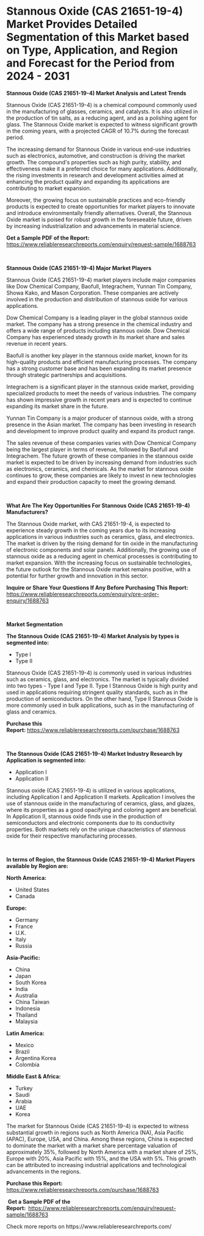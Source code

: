 <p><h1>Stannous Oxide (CAS 21651-19-4) Market Provides Detailed Segmentation of this Market based on Type, Application, and Region and Forecast for the Period from 2024 - 2031</h1></p><p><strong>Stannous Oxide (CAS 21651-19-4) Market Analysis and Latest Trends</strong></p>
<p><p>Stannous Oxide (CAS 21651-19-4) is a chemical compound commonly used in the manufacturing of glasses, ceramics, and catalysts. It is also utilized in the production of tin salts, as a reducing agent, and as a polishing agent for glass. The Stannous Oxide market is expected to witness significant growth in the coming years, with a projected CAGR of 10.7% during the forecast period.</p><p>The increasing demand for Stannous Oxide in various end-use industries such as electronics, automotive, and construction is driving the market growth. The compound's properties such as high purity, stability, and effectiveness make it a preferred choice for many applications. Additionally, the rising investments in research and development activities aimed at enhancing the product quality and expanding its applications are contributing to market expansion.</p><p>Moreover, the growing focus on sustainable practices and eco-friendly products is expected to create opportunities for market players to innovate and introduce environmentally friendly alternatives. Overall, the Stannous Oxide market is poised for robust growth in the foreseeable future, driven by increasing industrialization and advancements in material science.</p></p>
<p><strong>Get a Sample PDF of the Report:&nbsp;</strong> <a href="https://www.reliableresearchreports.com/enquiry/request-sample/1688763">https://www.reliableresearchreports.com/enquiry/request-sample/1688763</a></p>
<p>&nbsp;</p>
<p><strong>Stannous Oxide (CAS 21651-19-4) Major Market Players</strong></p>
<p><p>Stannous Oxide (CAS 21651-19-4) market players include major companies like Dow Chemical Company, Baofull, Integrachem, Yunnan Tin Company, Showa Kako, and Mason Corporation. These companies are actively involved in the production and distribution of stannous oxide for various applications.</p><p>Dow Chemical Company is a leading player in the global stannous oxide market. The company has a strong presence in the chemical industry and offers a wide range of products including stannous oxide. Dow Chemical Company has experienced steady growth in its market share and sales revenue in recent years.</p><p>Baofull is another key player in the stannous oxide market, known for its high-quality products and efficient manufacturing processes. The company has a strong customer base and has been expanding its market presence through strategic partnerships and acquisitions.</p><p>Integrachem is a significant player in the stannous oxide market, providing specialized products to meet the needs of various industries. The company has shown impressive growth in recent years and is expected to continue expanding its market share in the future.</p><p>Yunnan Tin Company is a major producer of stannous oxide, with a strong presence in the Asian market. The company has been investing in research and development to improve product quality and expand its product range.</p><p>The sales revenue of these companies varies with Dow Chemical Company being the largest player in terms of revenue, followed by Baofull and Integrachem. The future growth of these companies in the stannous oxide market is expected to be driven by increasing demand from industries such as electronics, ceramics, and chemicals. As the market for stannous oxide continues to grow, these companies are likely to invest in new technologies and expand their production capacity to meet the growing demand.</p></p>
<p>&nbsp;</p>
<p><strong>What Are The Key Opportunities For Stannous Oxide (CAS 21651-19-4) Manufacturers?</strong></p>
<p><p>The Stannous Oxide market, with CAS 21651-19-4, is expected to experience steady growth in the coming years due to its increasing applications in various industries such as ceramics, glass, and electronics. The market is driven by the rising demand for tin oxide in the manufacturing of electronic components and solar panels. Additionally, the growing use of stannous oxide as a reducing agent in chemical processes is contributing to market expansion. With the increasing focus on sustainable technologies, the future outlook for the Stannous Oxide market remains positive, with a potential for further growth and innovation in this sector.</p></p>
<p><strong>Inquire or Share Your Questions If Any Before Purchasing This Report:</strong> <a href="https://www.reliableresearchreports.com/enquiry/pre-order-enquiry/1688763">https://www.reliableresearchreports.com/enquiry/pre-order-enquiry/1688763</a></p>
<p>&nbsp;</p>
<p><strong>Market Segmentation</strong></p>
<p><strong>The Stannous Oxide (CAS 21651-19-4) Market Analysis by types is segmented into:</strong></p>
<p><ul><li>Type I</li><li>Type II</li></ul></p>
<p><p>Stannous Oxide (CAS 21651-19-4) is commonly used in various industries such as ceramics, glass, and electronics. The market is typically divided into two types - Type I and Type II. Type I Stannous Oxide is high purity and used in applications requiring stringent quality standards, such as in the production of semiconductors. On the other hand, Type II Stannous Oxide is more commonly used in bulk applications, such as in the manufacturing of glass and ceramics.</p></p>
<p><strong>Purchase this Report:&nbsp;</strong><a href="https://www.reliableresearchreports.com/purchase/1688763">https://www.reliableresearchreports.com/purchase/1688763</a></p>
<p>&nbsp;</p>
<p><strong>The Stannous Oxide (CAS 21651-19-4) Market Industry Research by Application is segmented into:</strong></p>
<p><ul><li>Application I</li><li>Application II</li></ul></p>
<p><p>Stannous oxide (CAS 21651-19-4) is utilized in various applications, including Application I and Application II markets. Application I involves the use of stannous oxide in the manufacturing of ceramics, glass, and glazes, where its properties as a good opacifying and coloring agent are beneficial. In Application II, stannous oxide finds use in the production of semiconductors and electronic components due to its conductivity properties. Both markets rely on the unique characteristics of stannous oxide for their respective manufacturing processes.</p></p>
<p>&nbsp;</p>
<p><strong>In terms of Region, the Stannous Oxide (CAS 21651-19-4) Market Players available by Region are:</strong></p>
<p>
    <p> <strong> North America: </strong>
        <ul>
            <li>United States</li>
            <li>Canada</li>
        </ul>
        </p> 
    <p> <strong> Europe: </strong>
        <ul>
            <li>Germany</li>
            <li>France</li>
            <li>U.K.</li>
            <li>Italy</li>
            <li>Russia</li>
        </ul>
        </p> 
    <p> <strong> Asia-Pacific: </strong>
        <ul>
            <li>China</li>
            <li>Japan</li>
            <li>South Korea</li>
            <li>India</li>
            <li>Australia</li>
            <li>China Taiwan</li>
            <li>Indonesia</li>
            <li>Thailand</li>
            <li>Malaysia</li>
        </ul>
        </p> 
    <p> <strong> Latin America: </strong>
        <ul>
            <li>Mexico</li>
            <li>Brazil</li>
            <li>Argentina Korea</li>
            <li>Colombia</li>
        </ul>
        </p> 
    <p> <strong> Middle East & Africa: </strong>
        <ul>
            <li>Turkey</li>
            <li>Saudi</li>
            <li>Arabia</li>
            <li>UAE</li>
            <li>Korea</li>
        </ul>
    </p>
    </p>
<p><p>The market for Stannous Oxide (CAS 21651-19-4) is expected to witness substantial growth in regions such as North America (NA), Asia Pacific (APAC), Europe, USA, and China. Among these regions, China is expected to dominate the market with a market share percentage valuation of approximately 35%, followed by North America with a market share of 25%, Europe with 20%, Asia Pacific with 15%, and the USA with 5%. This growth can be attributed to increasing industrial applications and technological advancements in the regions.</p></p>
<p><strong>Purchase this Report: </strong><a href="https://www.reliableresearchreports.com/purchase/1688763">https://www.reliableresearchreports.com/purchase/1688763</a></p>
<p>&nbsp;<strong>Get a Sample PDF of the Report:&nbsp;&nbsp;</strong><a href="https://www.reliableresearchreports.com/enquiry/request-sample/1688763">https://www.reliableresearchreports.com/enquiry/request-sample/1688763</a></p>
<p><strong></strong></p>
<p>Check more reports on https://www.reliableresearchreports.com/</p>